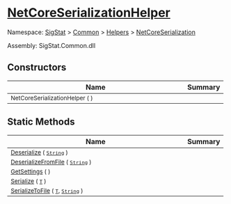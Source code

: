 # [NetCoreSerializationHelper](./NetCoreSerializationHelper.md)

Namespace: [SigStat]() > [Common](./../../README.md) > [Helpers](./../README.md) > [NetCoreSerialization](./README.md)

Assembly: SigStat.Common.dll


## Constructors

| Name | Summary | 
| --- | --- | 
| <div style ="width:390px"><sub>NetCoreSerializationHelper (  )</sub></div>| <sub></sub></div>| <br>


## Static Methods

| Name | Summary | 
| --- | --- | 
| <div style ="width:390px"><sub>[Deserialize](./Methods/NetCoreSerializationHelper-100664081.md) ( [`String`](https://docs.microsoft.com/en-us/dotnet/api/System.String) )</sub></div>| <sub></sub></div>| <br>
| <div style ="width:390px"><sub>[DeserializeFromFile](./Methods/NetCoreSerializationHelper-100664084.md) ( [`String`](https://docs.microsoft.com/en-us/dotnet/api/System.String) )</sub></div>| <sub></sub></div>| <br>
| <div style ="width:390px"><sub>[GetSettings](./Methods/NetCoreSerializationHelper-100664080.md) (  )</sub></div>| <sub></sub></div>| <br>
| <div style ="width:390px"><sub>[Serialize](./Methods/NetCoreSerializationHelper-100664082.md) ( [`T`](./NetCoreSerializationHelper.md) )</sub></div>| <sub></sub></div>| <br>
| <div style ="width:390px"><sub>[SerializeToFile](./Methods/NetCoreSerializationHelper-100664083.md) ( [`T`](./NetCoreSerializationHelper.md), [`String`](https://docs.microsoft.com/en-us/dotnet/api/System.String) )</sub></div>| <sub></sub></div>| <br>


